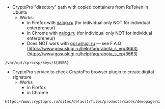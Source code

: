 * CryptoPro "directory" path with copied containers from RuToken in Ubuntu
  * Works:
    * in Firefox with [nalog.ru](https://lkfl2.nalog.ru/lkfl/login) (for individual only NOT for individual enterpreneur)
    * in Chrome with [nalog.ru](https://lkfl2.nalog.ru/lkfl/login) (for individual only NOT for individual enterpreneur)
    * Does NOT work with [gosuslugi.ru](https://gosuslugi.ru) — see F.A.Q [https://www.gosuslugi.ru/help/faq/rabota_s_ep/3663](https://www.gosuslugi.ru/help/faq/rabota_s_ep/3663)

```
/var/opt/cprocsp/keys/${USER}
```

* CryptoPro service to check CryptoPro browser plugin to create digital signature
  * Works
    * in Firefox
    * in Chrome

```
https://www.cryptopro.ru/sites/default/files/products/cades/demopage/cades_bes_sample.html
```

